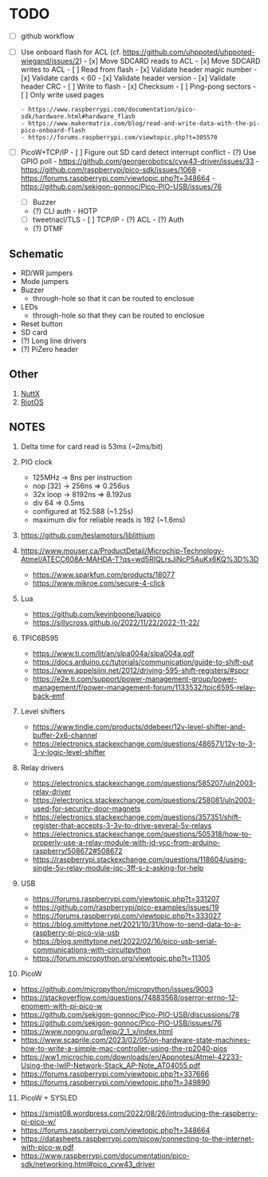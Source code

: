 # TODO

- [ ] github workflow

- [ ] Use onboard flash for ACL (cf. https://github.com/uhppoted/uhppoted-wiegand/issues/2)
      - [x] Move SDCARD reads to ACL
      - [x] Move SDCARD writes to ACL
      - [ ] Read from flash
            - [x] Validate header magic number
            - [x] Validate cards < 60
            - [x] Validate header version
            - [x] Validate header CRC
      - [ ] Write to flash
            - [x] Checksum
            - [ ] Ping-pong sectors
            - [ ] Only write used pages

      - https://www.raspberrypi.com/documentation/pico-sdk/hardware.html#hardware_flash
      - https://www.makermatrix.com/blog/read-and-write-data-with-the-pi-pico-onboard-flash
      - https://forums.raspberrypi.com/viewtopic.php?t=305570

- [ ] PicoW+TCP/IP
      - [ ] Figure out SD card detect interrupt conflict
            - (?) Use GPIO poll
            - https://github.com/georgerobotics/cyw43-driver/issues/33
            - https://github.com/raspberrypi/pico-sdk/issues/1068
            - https://forums.raspberrypi.com/viewtopic.php?t=348664
            - https://github.com/sekigon-gonnoc/Pico-PIO-USB/issues/76

   - [ ] Buzzer
   - (?) CLI auth
         - HOTP
   - [ ] tweetnacl/TLS
         - [ ] TCP/IP
         - (?) ACL
         - (?) Auth

   - (?) DTMF

## Schematic
- RD/WR jumpers
- Mode jumpers
- Buzzer
  - through-hole so that it can be routed to enclosue
- LEDs 
  - through-hole so that they can be routed to enclosue
- Reset button
- SD card
- (?) Long line drivers
- (?) PiZero header

## Other
1. [NuttX](https://nuttx.apache.org/docs/latest/platforms/index.html)
2. [RiotOS](https://www.riot-os.org)

## NOTES

1. Delta time for card read is 53ms (~2ms/bit)
2. PIO clock 
   - 125MHz   -> 8ns per instruction
   - nop [32] -> 256ns  => 0.256us
   - 32x loop -> 8192ns => 8.192us
   - div 64 => 0.5ms
   - configured at 152.588 (~1.25s)
   - maximum div for reliable reads is 192 (~1.6ms)

3. https://github.com/teslamotors/liblithium
4. https://www.mouser.ca/ProductDetail/Microchip-Technology-Atmel/ATECC608A-MAHDA-T?qs=wd5RIQLrsJiNcP5AuKx6KQ%3D%3D
   - https://www.sparkfun.com/products/18077
   - https://www.mikroe.com/secure-4-click
5. Lua
   - https://github.com/kevinboone/luapico
   - https://sillycross.github.io/2022/11/22/2022-11-22/

6. TPIC6B595
   - https://www.ti.com/lit/an/slpa004a/slpa004a.pdf
   - https://docs.arduino.cc/tutorials/communication/guide-to-shift-out
   - https://www.appelsiini.net/2012/driving-595-shift-registers/#spcr
   - https://e2e.ti.com/support/power-management-group/power-management/f/power-management-forum/1133532/tpic6595-relay-back-emf

7. Level shifters
   - https://www.tindie.com/products/ddebeer/12v-level-shifter-and-buffer-2x6-channel
   - https://electronics.stackexchange.com/questions/486571/12v-to-3-3-v-logic-level-shifter

8. Relay drivers
   - https://electronics.stackexchange.com/questions/585207/uln2003-relay-driver
   - https://electronics.stackexchange.com/questions/258081/uln2003-used-for-security-door-magnets
   - https://electronics.stackexchange.com/questions/357351/shift-register-that-accepts-3-3v-to-drive-several-5v-relays
   - https://electronics.stackexchange.com/questions/505318/how-to-properly-use-a-relay-module-with-jd-vcc-from-arduino-raspberry/508672#508672
   - https://raspberrypi.stackexchange.com/questions/118604/using-single-5v-relay-module-jqc-3ff-s-z-asking-for-help

9. USB
   - https://forums.raspberrypi.com/viewtopic.php?t=331207
   - https://github.com/raspberrypi/pico-examples/issues/19
   - https://forums.raspberrypi.com/viewtopic.php?t=333027
   - https://blog.smittytone.net/2021/10/31/how-to-send-data-to-a-raspberry-pi-pico-via-usb
   - https://blog.smittytone.net/2022/02/16/pico-usb-serial-communications-with-circuitpython
   - https://forum.micropython.org/viewtopic.php?t=11305

10. PicoW
   - https://github.com/micropython/micropython/issues/9003
   - https://stackoverflow.com/questions/74883568/oserror-errno-12-enomem-with-pi-pico-w
   - https://github.com/sekigon-gonnoc/Pico-PIO-USB/discussions/78
   - https://github.com/sekigon-gonnoc/Pico-PIO-USB/issues/76
   - https://www.nongnu.org/lwip/2_1_x/index.html
   - https://www.scaprile.com/2023/02/05/on-hardware-state-machines-how-to-write-a-simple-mac-controller-using-the-rp2040-pios
   - https://ww1.microchip.com/downloads/en/Appnotes/Atmel-42233-Using-the-lwIP-Network-Stack_AP-Note_AT04055.pdf
   - https://forums.raspberrypi.com/viewtopic.php?t=337666
   - https://forums.raspberrypi.com/viewtopic.php?t=349890
   
11. PicoW + SYSLED
   - https://smist08.wordpress.com/2022/08/26/introducing-the-raspberry-pi-pico-w/
   - https://forums.raspberrypi.com/viewtopic.php?t=348664
   - https://datasheets.raspberrypi.com/picow/connecting-to-the-internet-with-pico-w.pdf
   - https://www.raspberrypi.com/documentation/pico-sdk/networking.html#pico_cyw43_driver

